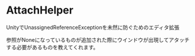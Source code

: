 # AttachHelper
UnityでUnassignedReferenceExceptionを未然に防ぐためのエディタ拡張

参照がNoneになっているものが追加された際にウインドウが出現してアタッチする必要があるものを教えてくれます。
